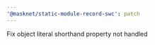 ```yaml
---
'@masknet/static-module-record-swc': patch
---
```


Fix object literal shorthand property not handled
